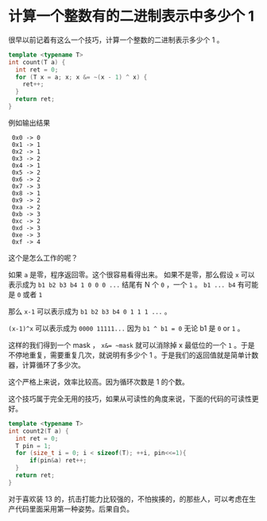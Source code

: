 # 计算一个整数有的二进制表示中多少个 1



很早以前记着有这么一个技巧，计算一个整数的二进制表示多少个 1 。


```cpp
template <typename T>
int count(T a) {
  int ret = 0;
  for (T x = a; x; x &= ~(x - 1) ^ x) {
    ret++;
  }
  return ret;
}
```

例如输出结果


```text
 0x0 -> 0
 0x1 -> 1
 0x2 -> 1
 0x3 -> 2
 0x4 -> 1
 0x5 -> 2
 0x6 -> 2
 0x7 -> 3
 0x8 -> 1
 0x9 -> 2
 0xa -> 2
 0xb -> 3
 0xc -> 2
 0xd -> 3
 0xe -> 3
 0xf -> 4
```


这个是怎么工作的呢？

如果 `a` 是零，程序返回零。这个很容易看得出来。 如果不是零，那么假设
`x` 可以表示成为 `b1 b2 b3 b4 1 0 0 0 ...` 结尾有 N 个 `0` ，一个 `1` 。 `b1 ... b4` 有可能是 `0` 或者 `1`

那么 `x-1` 可以表示成为 `b1 b2 b3 b4 0 1 1 1 ...` 。

`(x-1)^x` 可以表示成为 `0000 11111...` 因为 `b1 ^ b1 = 0` 无论 b1 是 `0` or `1` 。


这样的我们得到一个 mask ， `x&= ~mask` 就可以消除掉 x 最低位的一个 `1` 。于是不停地重复，需要重复几次，就说明有多少个 1 。于是我们的返回值就是简单计数器，计算循环了多少次。


这个严格上来说，效率比较高。因为循环次数是 1 的个数。


这个技巧属于完全无用的技巧，如果从可读性的角度来说，下面的代码的可读性更好。

```cpp
template <typename T>
int count2(T a) {
  int ret = 0;
  T pin = 1;
  for (size_t i = 0; i < sizeof(T); ++i, pin<<=1){
      if(pin&a) ret++;
  }
  return ret;
}
```

对于喜欢装 13 的，抗击打能力比较强的，不怕挨揍的，的那些人，可以考虑在生产代码里面采用第一种姿势。后果自负。
